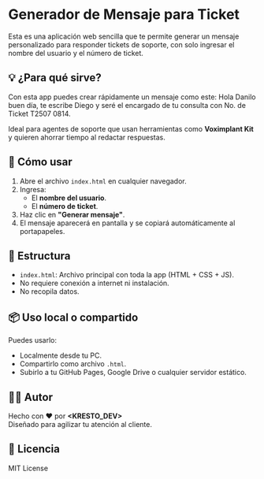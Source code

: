 # Generador de Mensaje para Ticket

Esta es una aplicación web sencilla que te permite generar un mensaje personalizado para responder tickets de soporte, con solo ingresar el nombre del usuario y el número de ticket.

## 💡 ¿Para qué sirve?

Con esta app puedes crear rápidamente un mensaje como este: Hola Danilo buen día, te escribe Diego y seré el encargado de tu consulta con No. de Ticket T2507 0814.

Ideal para agentes de soporte que usan herramientas como **Voximplant Kit** y quieren ahorrar tiempo al redactar respuestas.

## 🚀 Cómo usar

1. Abre el archivo `index.html` en cualquier navegador.
2. Ingresa:
   - El **nombre del usuario**.
   - El **número de ticket**.
3. Haz clic en **"Generar mensaje"**.
4. El mensaje aparecerá en pantalla y se copiará automáticamente al portapapeles.

## 🧾 Estructura

- `index.html`: Archivo principal con toda la app (HTML + CSS + JS).
- No requiere conexión a internet ni instalación.
- No recopila datos.

## 📦 Uso local o compartido

Puedes usarlo:
- Localmente desde tu PC.
- Compartirlo como archivo `.html`.
- Subirlo a tu GitHub Pages, Google Drive o cualquier servidor estático.

## 👨‍💻 Autor

Hecho con ❤️ por **<KRESTO_DEV>**  
Diseñado para agilizar tu atención al cliente.

## 📝 Licencia

MIT License

